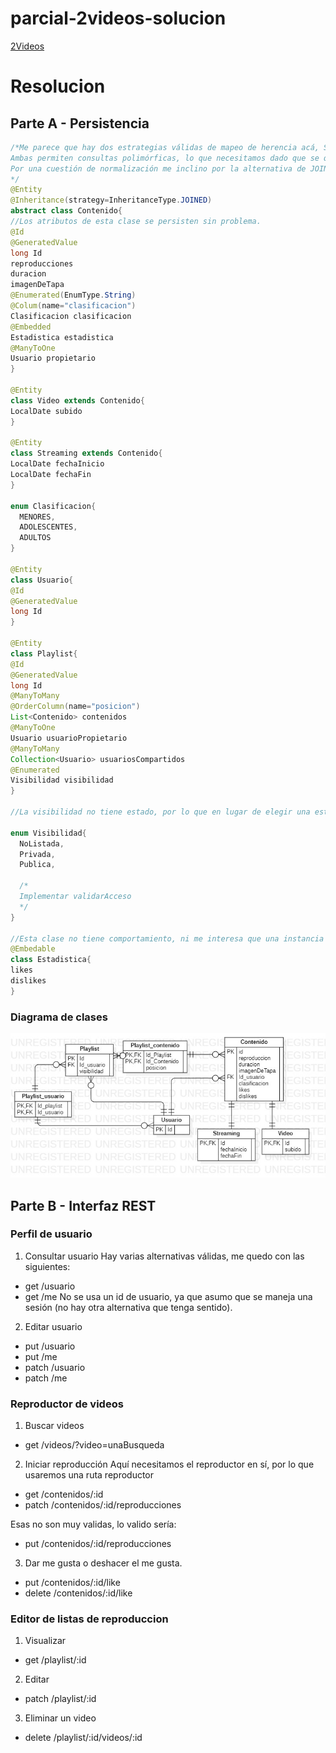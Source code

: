 # parcial-2videos-solucion

[2Videos](https://docs.google.com/document/d/14vdCNQwkK23qBotHCSzDI1dLv1_bgE7PGDkM6w5N9UA/edit#)

# Resolucion

## Parte A - Persistencia

```java
/*Me parece que hay dos estrategias válidas de mapeo de herencia acá, Single Table y Joined.
Ambas permiten consultas polimórficas, lo que necesitamos dado que se querrá filtrar por contenido, y no por video/streaming.
Por una cuestión de normalización me inclino por la alternativa de JOINED, sin embargo si llegase a afectar considerablemente a la performance, iría por Single Table.
*/
@Entity
@Inheritance(strategy=InheritanceType.JOINED)
abstract class Contenido{
//Los atributos de esta clase se persisten sin problema.
@Id
@GeneratedValue
long Id
reproducciones
duracion
imagenDeTapa
@Enumerated(EnumType.String)
@Colum(name="clasificacion")
Clasificacion clasificacion
@Embedded
Estadistica estadistica
@ManyToOne
Usuario propietario
}

@Entity
class Video extends Contenido{
LocalDate subido
}

@Entity
class Streaming extends Contenido{
LocalDate fechaInicio
LocalDate fechaFin
}

enum Clasificacion{
  MENORES,
  ADOLESCENTES,
  ADULTOS
}

@Entity
class Usuario{
@Id
@GeneratedValue
long Id
}

@Entity
class Playlist{
@Id
@GeneratedValue
long Id
@ManyToMany
@OrderColumn(name="posicion")
List<Contenido> contenidos
@ManyToOne
Usuario usuarioPropietario
@ManyToMany
Collection<Usuario> usuariosCompartidos
@Enumerated
Visibilidad visibilidad
}

//La visibilidad no tiene estado, por lo que en lugar de elegir una estrategia de herencia (cambiando interface por abstract), es mejor idea realizar un cambio por un Enum con comportamiento.

enum Visibilidad{
  NoListada,
  Privada,
  Publica,
  
  /*
  Implementar validarAcceso
  */
}

//Esta clase no tiene comportamiento, ni me interesa que una instancia pueda ser compartida por varios objetos, sería más un value object que una entidad
@Embedable
class Estadistica{
likes
dislikes
}

```
### Diagrama de clases
<img src="diagrama2videos.jpg">

## Parte B - Interfaz REST

### Perfil de usuario

1. Consultar usuario
Hay varias alternativas válidas, me quedo con las siguientes:
* get /usuario
* get /me
 No se usa un id de usuario, ya que asumo que se maneja una sesión (no hay otra alternativa que tenga sentido).

2. Editar usuario
* put /usuario
* put /me
* patch /usuario
* patch /me

### Reproductor de videos

1. Buscar videos
* get /videos/?video=unaBusqueda

2. Iniciar reproducción
Aquí necesitamos el reproductor en sí, por lo que usaremos una ruta reproductor
* get /contenidos/:id
* patch /contenidos/:id/reproducciones

Esas no son muy validas, lo valido sería:
* put /contenidos/:id/reproducciones

3. Dar me gusta o deshacer el me gusta.
* put /contenidos/:id/like
* delete /contenidos/:id/like

### Editor de listas de reproduccion

1. Visualizar
* get /playlist/:id

2. Editar
* patch /playlist/:id

3. Eliminar un video
* delete /playlist/:id/videos/:id
